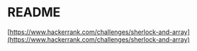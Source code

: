 # README

[https://www.hackerrank.com/challenges/sherlock-and-array](https://www.hackerrank.com/challenges/sherlock-and-array)

